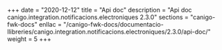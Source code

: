 +++
date        = "2020-12-12"
title       = "Api doc"
description = "Api doc canigo.integration.notificacions.electroniques 2.3.0"
sections    = "canigo-fwk-docs"
enllac		= "/canigo-fwk-docs/documentacio-llibreries/canigo.integration.notificacions.electroniques/2.3.0/api-doc/"
weight		= 5
+++

